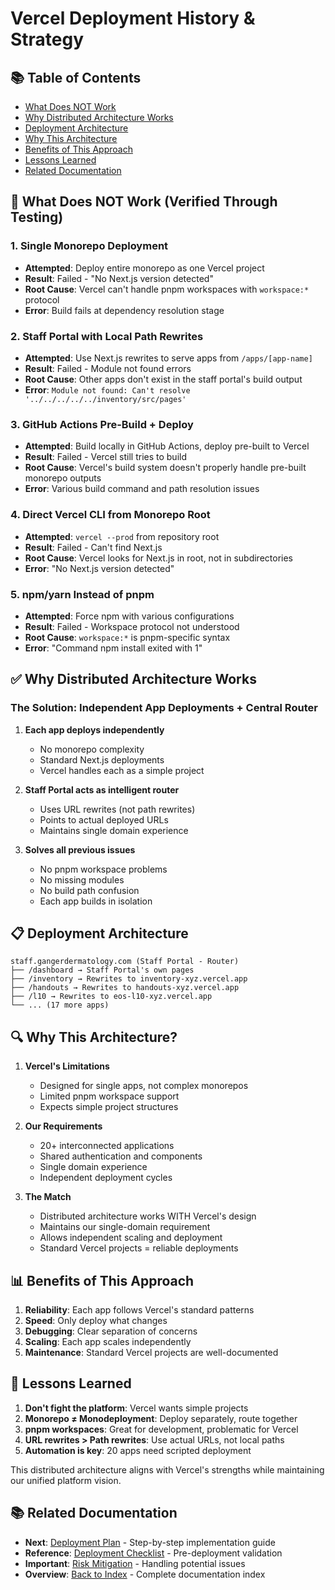 # Vercel Deployment History & Strategy

## 📚 Table of Contents
- [What Does NOT Work](#-what-does-not-work-verified-through-testing)
- [Why Distributed Architecture Works](#-why-distributed-architecture-works)
- [Deployment Architecture](#-deployment-architecture)
- [Why This Architecture](#-why-this-architecture)
- [Benefits of This Approach](#-benefits-of-this-approach)
- [Lessons Learned](#-lessons-learned)
- [Related Documentation](#-related-documentation)

## 🚫 What Does NOT Work (Verified Through Testing)

### 1. **Single Monorepo Deployment**
- **Attempted**: Deploy entire monorepo as one Vercel project
- **Result**: Failed - "No Next.js version detected"
- **Root Cause**: Vercel can't handle pnpm workspaces with `workspace:*` protocol
- **Error**: Build fails at dependency resolution stage

### 2. **Staff Portal with Local Path Rewrites**
- **Attempted**: Use Next.js rewrites to serve apps from `/apps/[app-name]`
- **Result**: Failed - Module not found errors
- **Root Cause**: Other apps don't exist in the staff portal's build output
- **Error**: `Module not found: Can't resolve '../../../../../inventory/src/pages'`

### 3. **GitHub Actions Pre-Build + Deploy**
- **Attempted**: Build locally in GitHub Actions, deploy pre-built to Vercel
- **Result**: Failed - Vercel still tries to build
- **Root Cause**: Vercel's build system doesn't properly handle pre-built monorepo outputs
- **Error**: Various build command and path resolution issues

### 4. **Direct Vercel CLI from Monorepo Root**
- **Attempted**: `vercel --prod` from repository root
- **Result**: Failed - Can't find Next.js
- **Root Cause**: Vercel looks for Next.js in root, not in subdirectories
- **Error**: "No Next.js version detected"

### 5. **npm/yarn Instead of pnpm**
- **Attempted**: Force npm with various configurations
- **Result**: Failed - Workspace protocol not understood
- **Root Cause**: `workspace:*` is pnpm-specific syntax
- **Error**: "Command npm install exited with 1"

## ✅ Why Distributed Architecture Works

### The Solution: Independent App Deployments + Central Router

1. **Each app deploys independently**
   - No monorepo complexity
   - Standard Next.js deployments
   - Vercel handles each as a simple project

2. **Staff Portal acts as intelligent router**
   - Uses URL rewrites (not path rewrites)
   - Points to actual deployed URLs
   - Maintains single domain experience

3. **Solves all previous issues**
   - No pnpm workspace problems
   - No missing modules
   - No build path confusion
   - Each app builds in isolation

## 📋 Deployment Architecture

```
staff.gangerdermatology.com (Staff Portal - Router)
├── /dashboard → Staff Portal's own pages
├── /inventory → Rewrites to inventory-xyz.vercel.app
├── /handouts → Rewrites to handouts-xyz.vercel.app
├── /l10 → Rewrites to eos-l10-xyz.vercel.app
└── ... (17 more apps)
```

## 🔍 Why This Architecture?

1. **Vercel's Limitations**
   - Designed for single apps, not complex monorepos
   - Limited pnpm workspace support
   - Expects simple project structures

2. **Our Requirements**
   - 20+ interconnected applications
   - Shared authentication and components
   - Single domain experience
   - Independent deployment cycles

3. **The Match**
   - Distributed architecture works WITH Vercel's design
   - Maintains our single-domain requirement
   - Allows independent scaling and deployment
   - Standard Vercel projects = reliable deployments

## 📊 Benefits of This Approach

1. **Reliability**: Each app follows Vercel's standard patterns
2. **Speed**: Only deploy what changes
3. **Debugging**: Clear separation of concerns
4. **Scaling**: Each app scales independently
5. **Maintenance**: Standard Vercel projects are well-documented

## 🚨 Lessons Learned

1. **Don't fight the platform**: Vercel wants simple projects
2. **Monorepo ≠ Monodeployment**: Deploy separately, route together
3. **pnpm workspaces**: Great for development, problematic for Vercel
4. **URL rewrites > Path rewrites**: Use actual URLs, not local paths
5. **Automation is key**: 20 apps need scripted deployment

This distributed architecture aligns with Vercel's strengths while maintaining our unified platform vision.

## 📚 Related Documentation

- **Next**: [Deployment Plan](./02-deployment-plan.md) - Step-by-step implementation guide
- **Reference**: [Deployment Checklist](./03-deployment-checklist.md) - Pre-deployment validation
- **Important**: [Risk Mitigation](./04-risk-mitigation.md) - Handling potential issues
- **Overview**: [Back to Index](./README.md) - Complete documentation index